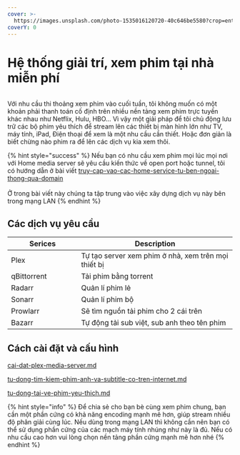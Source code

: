 ```yaml
---
cover: >-
  https://images.unsplash.com/photo-1535016120720-40c646be5580?crop=entropy&cs=srgb&fm=jpg&ixid=M3wxOTcwMjR8MHwxfHNlYXJjaHwzfHxNb3ZpZXxlbnwwfHx8fDE3MTY3OTg1NjV8MA&ixlib=rb-4.0.3&q=85
coverY: 0
---
```


# Hệ thống giải trí, xem phim tại nhà miễn phí

<div data-full-width="true">

<img src="https://egg.d.pr/i/KB4YQS.jpg" alt="">

</div>

Với nhu cầu thi thoảng xem phim vào cuối tuần, tôi không muốn có một khoản phải thanh toán cố định trên nhiều nền tảng xem phim trực tuyến khác nhau như Netflix, Hulu, HBO... Vì vậy một giải pháp để tôi chủ động lưu trữ các bộ phim yêu thích để stream lên các thiết bị màn hình lớn như TV, máy tính, iPad, Điện thoại để xem là một nhu cầu cần thiết. Hoặc đơn giản là biết chừng nào phim ra để lên các dịch vụ kia xem thôi.

{% hint style="success" %}
Nếu bạn có nhu cầu xem phim mọi lúc mọi nơi với Home media server sẽ yêu cầu kiến thức về open port hoặc tunnel, tôi có hướng dẫn ở bài viết [truy-cap-vao-cac-home-service-tu-ben-ngoai-thong-qua-domain](../../hosting-and-networking/truy-cap-vao-cac-home-service-tu-ben-ngoai-thong-qua-domain/ "mention")\
\
Ở trong bài viết này chúng ta tập trung vào việc xây dựng dịch vụ này bên trong mạng LAN
{% endhint %}

## Các dịch vụ yêu cầu

<table><thead><tr><th width="141">Serices</th><th>Description</th></tr></thead><tbody><tr><td>Plex</td><td>Tự tạo server xem phim ở nhà, xem trên mọi thiết bị</td></tr><tr><td>qBittorrent</td><td>Tải phim bằng torrent</td></tr><tr><td>Radarr</td><td>Quản lí phim lẻ</td></tr><tr><td>Sonarr</td><td>Quản lí phim bộ</td></tr><tr><td>Prowlarr</td><td>Sẽ tìm nguồn tải phim cho 2 cái trên</td></tr><tr><td>Bazarr</td><td>Tự động tải sub việt, sub anh theo tên phim</td></tr></tbody></table>

## Cách cài đặt và cấu hình

[cai-dat-plex-media-server.md](cai-dat-plex-media-server.md "mention")

[tu-dong-tim-kiem-phim-anh-va-subtitle-co-tren-internet.md](tu-dong-tim-kiem-phim-anh-va-subtitle-co-tren-internet.md "mention")

[tu-dong-tai-ve-phim-yeu-thich.md](tu-dong-tai-ve-phim-yeu-thich.md "mention")

{% hint style="info" %}
Để chia sẻ cho bạn bè cùng xem phim chung, bạn cần một phần cứng có khả năng encoding mạnh mẽ hơn, giúp stream nhiều độ phân giải cùng lúc. Nếu dùng trong mạng LAN thì không cần nên bạn có thể sử dụng phần cứng của các mạch máy tính nhúng như này là đủ. Nếu có nhu cầu cao hơn vui lòng chọn nền tảng phần cứng mạnh mẽ hơn nhé
{% endhint %}

